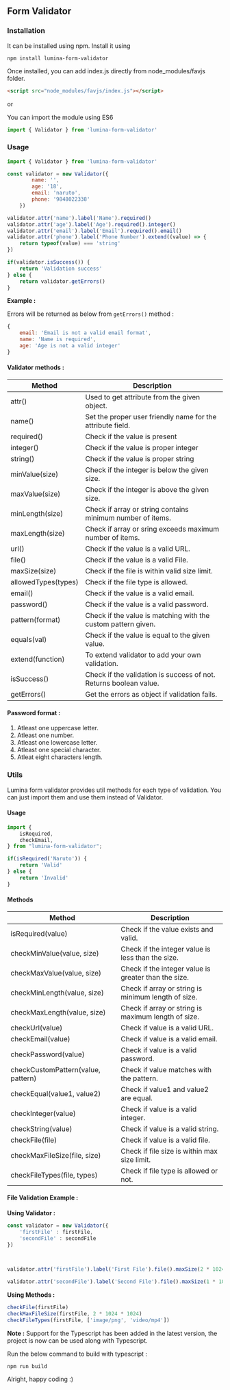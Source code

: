 ## Form Validator

### Installation

It can be installed using npm. Install it using

```
npm install lumina-form-validator
```

Once installed, you can add index.js directly from node_modules/favjs folder.

```html
<script src="node_modules/favjs/index.js"></script>
```

or

You can import the module using ES6

```js
import { Validator } from 'lumina-form-validator'
```

### Usage

```js
import { Validator } from 'lumina-form-validator'

const validator = new Validator({
        name: '',
        age: '18',
        email: 'naruto',
        phone: '9848022338'
    })

validator.attr('name').label('Name').required()
validator.attr('age').label('Age').required().integer()
validator.attr('email').label('Email').required().email()
validator.attr('phone').label('Phone Number').extend((value) => {
    return typeof(value) === 'string'
})

if(validator.isSuccess()) {
    return 'Validation success'
} else {
    return validator.getErrors()
}
```

**Example :**

Errors will be returned as below from `getErrors()` method :

```js
{
    email: 'Email is not a valid email format',
    name: 'Name is required',
    age: 'Age is not a valid integer'
}
```
#### Validator methods :

| Method              | Description                                                       |
| ------------------- | ----------------------------------------------------------------- |
| attr()              | Used to get attribute from the given object.                      |
| name()              | Set the proper user friendly name for the attribute field.        |
| required()          | Check if the value is present                                     |
| integer()           | Check if the value is proper integer                              |
| string()            | Check if the value is proper string                               |
| minValue(size)      | Check if the integer is below the given size.                     |
| maxValue(size)      | Check if the integer is above the given size.                     |
| minLength(size)     | Check if array or string contains minimum number of items.        |
| maxLength(size)     | Check if array or sring exceeds maximum number of items.          |
| url()               | Check if the value is a valid URL.                                |
| file()              | Check if the value is a valid File.                               |
| maxSize(size)       | Check if the file is within valid size limit.                     |
| allowedTypes(types) | Check if the file type is allowed.                                |
| email()             | Check if the value is a valid email.                              |
| password()          | Check if the value is a valid password.                           |
| pattern(format)     | Check if the value is matching with the custom pattern given.     |
| equals(val)         | Check if the value is equal to the given value.                   |
| extend(function)    | To extend validator to add your own validation.                   |
| isSuccess()         | Check if the validation is success of not. Returns boolean value. |
| getErrors()         | Get the errors as object if validation fails.                     |

#### Password format :

1. Atleast one uppercase letter.
2. Atleast one number.
3. Atleast one lowercase letter.
4. Atleast one special character.
5. Atleat eight characters length.

### Utils 

Lumina form validator provides util methods for each type of validation. You can just import them and use them instead of Validator.

#### Usage

```js
import {  
    isRequired, 
    checkEmail,
} from "lumina-form-validator";

if(isRequired('Naruto')) {
    return 'Valid'
} else {
    return 'Invalid'
}
```

#### Methods

| Method                             | Description                                          |
| ---------------------------------- | ---------------------------------------------------- |
| isRequired(value)                  | Check if the value exists and valid.                 |
| checkMinValue(value, size)         | Check if the integer value is less than the size.    |
| checkMaxValue(value, size)         | Check if the integer value is greater than the size. |
| checkMinLength(value, size)        | Check if array or string is minimum length of size.  |
| checkMaxLength(value, size)        | Check if array or string is maximum length of size.  |
| checkUrl(value)                    | Check if value is a valid URL.                       |
| checkEmail(value)                  | Check if value is a valid email.                     |
| checkPassword(value)               | Check if value is a valid password.                  |
| checkCustomPattern(value, pattern) | Check if value matches with the pattern.             |
| checkEqual(value1, value2)         | Check if value1 and value2 are equal.                |
| checkInteger(value)                | Check if value is a valid integer.                   |
| checkString(value)                 | Check if value is a valid string.                    |
| checkFile(file)                    | Check if value is a valid file.                      |
| checkMaxFileSize(file, size)       | Check if file size is within max size limit.         |
| checkFileTypes(file, types)        | Check if file type is allowed or not.                |

#### File Validation Example :

**Using Validator :**

```js
const validator = new Validator({
	'firstFile' : firstFile,
	'secondFile' : secondFile
})

  

validator.attr('firstFile').label('First File').file().maxSize(2 * 1024 * 1024).allowedTypes(['image/*'])

validator.attr('secondFile').label('Second File').file().maxSize(1 * 1024 * 1024).allowedTypes(['image/jpeg'])
```

**Using Methods :**

```js
checkFile(firstFile)
checkMaxFileSize(firstFile, 2 * 1024 * 1024)
checkFileTypes(firstFile, ['image/png', 'video/mp4'])
```


**Note :**
Support for the Typescript has been added in the latest version, the project is now can be used along with Typescript.

Run the below command to build with typescript :

```
npm run build
```

Alright, happy coding :)